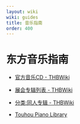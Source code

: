 ```yaml
---
layout: wiki
wiki: guides
title: 音乐指南
order: 400
---
```


# 东方音乐指南

- [官方音乐CD - THBWiki](https://thwiki.cc/官方音乐CD)
- [展会专辑列表 - THBWiki](https://thwiki.cc/%E5%B1%95%E4%BC%9A%E4%B8%93%E8%BE%91%E5%88%97%E8%A1%A8)
- [分类:同人专辑 - THBWiki](https://thwiki.cc/%E5%88%86%E7%B1%BB:%E5%90%8C%E4%BA%BA%E4%B8%93%E8%BE%91)

- [Touhou Piano Library](https://bloak.github.io/touhou_piano_library/index.html)